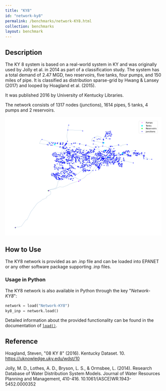 ```yaml
---
title: "KY8"
id: "network-ky8"
permalink: /benchmarks/network-KY8.html
collection: benchmarks
layout: benchmark
---
```



## Description

The KY 8 system is based on a real-world system in KY and was originally used by Jolly et al. in 2014 as part of a
classification study. The system has a total demand of 2.47 MGD, two reservoirs, five tanks, four pumps, and 150 miles
of pipe. It is classified as distribution sparse-grid by Hwang & Lansey (2017) and looped by Hoagland et al. (2015).

It was published 2016 by University of Kentucky Libraries.

The network consists of 1317 nodes (junctions), 1614 pipes, 5 tanks, 4 pumps and 2 reservoirs.

<img src="../static/benchmarks/network-ky8/ky8_plot.png"/>

## How to Use

The KY8 network is provided as an .inp file and can be loaded into EPANET or any other software package
supporting .inp files.

### Usage in Python

The KY8 network is also available in Python through the key "*Network-KY8*":
```python
network = load("Network-KY8")
ky8_inp = network.load()
```

Detailed information about the provided functionality can be found in the documentation of
[`load()`](https://water-benchmark-hub.readthedocs.io/en/stable/water_benchmark_hub.networks.html#water_benchmark_hub.networks.networks.KY8.load).


## Reference

Hoagland, Steven, "08 KY 8" (2016). Kentucky Dataset. 10.
https://uknowledge.uky.edu/wdst/10

Jolly, M. D., Lothes, A. D., Bryson, L. S., & Ormsbee, L. (2014). Research Database of Water Distribution System Models.
Journal of Water Resources Planning and Management, 410-416. 10.1061/(ASCE)WR.1943-5452.0000352
